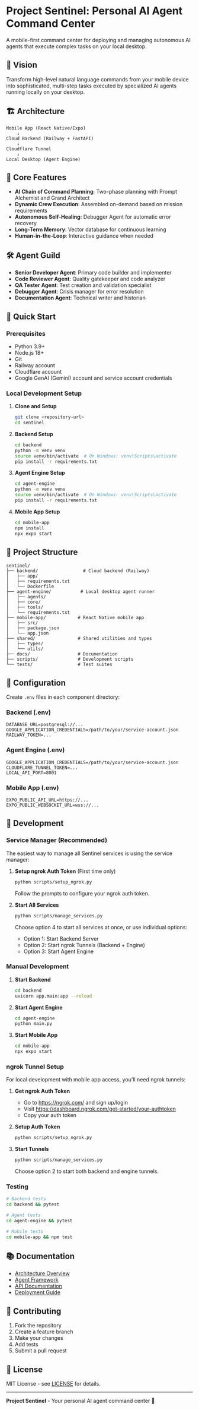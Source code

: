 # Project Sentinel: Personal AI Agent Command Center

A mobile-first command center for deploying and managing autonomous AI agents that execute complex tasks on your local desktop.

## 🎯 Vision

Transform high-level natural language commands from your mobile device into sophisticated, multi-step tasks executed by specialized AI agents running locally on your desktop.

## 🏗️ Architecture

```
Mobile App (React Native/Expo)
    ↓
Cloud Backend (Railway + FastAPI)
    ↓
Cloudflare Tunnel
    ↓
Local Desktop (Agent Engine)
```

## 🧠 Core Features

- **AI Chain of Command Planning**: Two-phase planning with Prompt Alchemist and Grand Architect
- **Dynamic Crew Execution**: Assembled on-demand based on mission requirements
- **Autonomous Self-Healing**: Debugger Agent for automatic error recovery
- **Long-Term Memory**: Vector database for continuous learning
- **Human-in-the-Loop**: Interactive guidance when needed

## 🛠️ Agent Guild

- **Senior Developer Agent**: Primary code builder and implementer
- **Code Reviewer Agent**: Quality gatekeeper and code analyzer
- **QA Tester Agent**: Test creation and validation specialist
- **Debugger Agent**: Crisis manager for error resolution
- **Documentation Agent**: Technical writer and historian

## 🚀 Quick Start

### Prerequisites

- Python 3.9+
- Node.js 18+
- Git
- Railway account
- Cloudflare account
- Google GenAI (Gemini) account and service account credentials

### Local Development Setup

1. **Clone and Setup**
   ```bash
   git clone <repository-url>
   cd sentinel
   ```

2. **Backend Setup**
   ```bash
   cd backend
   python -m venv venv
   source venv/bin/activate  # On Windows: venv\Scripts\activate
   pip install -r requirements.txt
   ```

3. **Agent Engine Setup**
   ```bash
   cd agent-engine
   python -m venv venv
   source venv/bin/activate  # On Windows: venv\Scripts\activate
   pip install -r requirements.txt
   ```

4. **Mobile App Setup**
   ```bash
   cd mobile-app
   npm install
   npx expo start
   ```

## 📁 Project Structure

```
sentinel/
├── backend/                 # Cloud backend (Railway)
│   ├── app/
│   ├── requirements.txt
│   └── Dockerfile
├── agent-engine/           # Local desktop agent runner
│   ├── agents/
│   ├── core/
│   ├── tools/
│   └── requirements.txt
├── mobile-app/            # React Native mobile app
│   ├── src/
│   ├── package.json
│   └── app.json
├── shared/                # Shared utilities and types
│   ├── types/
│   └── utils/
├── docs/                  # Documentation
├── scripts/               # Development scripts
└── tests/                 # Test suites
```

## 🔧 Configuration

Create `.env` files in each component directory:

### Backend (.env)
```
DATABASE_URL=postgresql://...
GOOGLE_APPLICATION_CREDENTIALS=/path/to/your/service-account.json
RAILWAY_TOKEN=...
```

### Agent Engine (.env)
```
GOOGLE_APPLICATION_CREDENTIALS=/path/to/your/service-account.json
CLOUDFLARE_TUNNEL_TOKEN=...
LOCAL_API_PORT=8001
```

### Mobile App (.env)
```
EXPO_PUBLIC_API_URL=https://...
EXPO_PUBLIC_WEBSOCKET_URL=wss://...
```

## 🧪 Development

### Service Manager (Recommended)

The easiest way to manage all Sentinel services is using the service manager:

1. **Setup ngrok Auth Token** (First time only)
   ```bash
   python scripts/setup_ngrok.py
   ```
   Follow the prompts to configure your ngrok auth token.

2. **Start All Services**
   ```bash
   python scripts/manage_services.py
   ```
   Choose option 4 to start all services at once, or use individual options:
   - Option 1: Start Backend Server
   - Option 2: Start ngrok Tunnels (Backend + Engine)
   - Option 3: Start Agent Engine

### Manual Development

1. **Start Backend**
   ```bash
   cd backend
   uvicorn app.main:app --reload
   ```

2. **Start Agent Engine**
   ```bash
   cd agent-engine
   python main.py
   ```

3. **Start Mobile App**
   ```bash
   cd mobile-app
   npx expo start
   ```

### ngrok Tunnel Setup

For local development with mobile app access, you'll need ngrok tunnels:

1. **Get ngrok Auth Token**
   - Go to https://ngrok.com/ and sign up/login
   - Visit https://dashboard.ngrok.com/get-started/your-authtoken
   - Copy your auth token

2. **Setup Auth Token**
   ```bash
   python scripts/setup_ngrok.py
   ```

3. **Start Tunnels**
   ```bash
   python scripts/manage_services.py
   ```
   Choose option 2 to start both backend and engine tunnels.

### Testing

```bash
# Backend tests
cd backend && pytest

# Agent tests
cd agent-engine && pytest

# Mobile tests
cd mobile-app && npm test
```

## 📚 Documentation

- [Architecture Overview](docs/architecture.md)
- [Agent Framework](docs/agents.md)
- [API Documentation](docs/api.md)
- [Deployment Guide](docs/deployment.md)

## 🤝 Contributing

1. Fork the repository
2. Create a feature branch
3. Make your changes
4. Add tests
5. Submit a pull request

## 📄 License

MIT License - see [LICENSE](LICENSE) for details.

---

**Project Sentinel** - Your personal AI agent command center 🚀 
